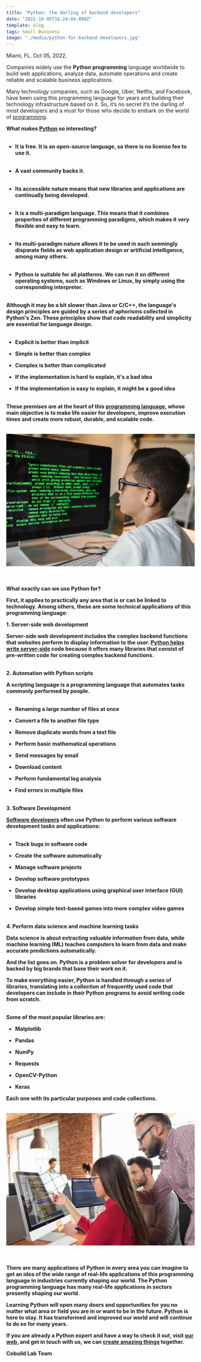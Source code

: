 ```yaml
---
title: "Python: the darling of backend developers"
date: "2022-10-05T16:24:04.000Z"
template: blog
tags: Small Business
image: "./media/python-for-backend-developers.jpg"
---
```


Miami, FL. Oct 05, 2022.

Companies widely use the <b>Python programming</b> language worldwide to build web applications, analyze data, automate operations and create reliable and scalable business applications.

Many technology companies, such as Google, Uber, Netflix, and Facebook, have been using this programming language for years and building their technology infrastructure based on it. So, it’s no secret it’s the darling of most developers and a must for those who decide to embark on the world of <a target="_blank" href="https://www.cobuildlab.com/blog/soft-skills-every-developer-must-have/">   programming</a>. 

<b><title-4>What makes <a target="_blank" href="https://www.python.org/">   Python</a> so interesting?</title-4><b> <Br></Br>

- It is free. It is an open-source language, so there is no license fee to use it. <Br></Br>

- A vast community backs it. <Br></Br>

- Its accessible nature means that new libraries and applications are continually being developed. <Br></Br>

- It is a multi-paradigm language. This means that it combines properties of different programming paradigms, which makes it very flexible and easy to learn. <Br></Br>

- Its multi-paradigm nature allows it to be used in such seemingly disparate fields as web application design or artificial intelligence, among many others. <Br></Br>

- Python is suitable for all platforms. We can run it on different operating systems, such as Windows or Linux, by simply using the corresponding interpreter. <Br></Br>

Although it may be a bit slower than Java or C/C++, the language's design principles are guided by a series of aphorisms collected in Python's Zen. These principles show that code readability and simplicity are essential for language design. <Br></Br>

- Explicit is better than implicit
  
- Simple is better than complex
  
- Complex is better than complicated
  
- If the implementation is hard to explain, it's a bad idea
  
- If the implementation is easy to explain, it might be a good idea <Br></Br>

These premises are at the heart of this <a target="_blank" href="https://cobuildlab.com/blog/get-to-know-an-application-programming-interface/">   programming language</a>, whose main objective is to make life easier for developers, improve execution times and create more robust, durable, and scalable code. <Br></Br>
  
<center>
<img src="./media/python-the-best-programming-language.jpg">
</center> <Br></Br>
  
<b><title-4>What exactly can we use Python for?</title-4></b>

First, it applies to practically any area that is or can be linked to technology. Among others, these are some technical applications of this programming language:

<b>1. Server-side web development</b>

Server-side web development includes the complex backend functions that websites perform to display information to the user. <a target="_blank" href="https://www.cobuildlab.com/blog/steps-to-becoming-a-full-stack-developer/">   Python helps write server-side</a> code because it offers many libraries that consist of pre-written code for creating complex backend functions. <Br></Br>

<b>2. Automation with Python scripts</b>

A scripting language is a programming language that automates tasks commonly performed by people. <Br></Br>

- Renaming a large number of files at once
  
- Convert a file to another file type
  
- Remove duplicate words from a text file
  
- Perform basic mathematical operations
  
- Send messages by email
  
- Download content
  
- Perform fundamental log analysis
  
- Find errors in multiple files <Br></Br>

<b>3. Software Development</b>

<a target="_blank" href="https://www.cobuildlab.com/blog/from-desk-to-dawn-how-the-remote-work-lifestyle-affect-productivity/">   Software developers</a> often use Python to perform various software development tasks and applications: <Br></Br>

- Track bugs in software code
  
- Create the software automatically
  
- Manage software projects
  
- Develop software prototypes
  
- Develop desktop applications using graphical user interface (GUI) libraries
  
- Develop simple text-based games into more complex video games <Br></Br>

<b>4. Perform data science and machine learning tasks</b>

Data science is about extracting valuable information from data, while machine learning (ML) teaches computers to learn from data and make accurate predictions automatically.

And the list goes on. Python is a problem solver for developers and is backed by big brands that base their work on it. 

To make everything easier, Python is handled through a series of libraries, translating into a collection of frequently used code that developers can include in their Python programs to avoid writing code from scratch. <Br></Br>

<b><title-4>Some of the most popular libraries are:</title-4></b>

- Matplotlib
  
- Pandas
  
- NumPy
  
- Requests
  
- OpenCV-Python
  
- Keras

Each one with its particular purposes and code collections. <Br></Br>

<center>
<img src="./media/python-for-begginers.jpg">
</center> <Br></Br>
  
There are many applications of <b>Python</b> in every area you can imagine to get an idea of the wide range of real-life applications of this programming language in industries currently shaping our world. The Python programming language has many real-life applications in sectors presently shaping our world.

Learning Python will open many doors and opportunities for you no matter what area or field you are in or want to be in the future. Python is here to stay. It has transformed and improved our world and will continue to do so for many years.

If you are already a Python expert and have a way to check it out, visit <a target="_blank" href="https://cobuildlab.com/">   our web</a>, and get in touch with us, we can <a target="_blank" href="https://www.cobuildlab.com/blog/top-pros-of-remote-software-developer-service/">   create amazing things</a> together. 

<b><title-3>Cobuild Lab Team</title-3></b>
